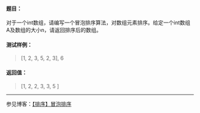 #### 题目：

对于一个int数组，请编写一个冒泡排序算法，对数组元素排序。给定一个int数组A及数组的大小n，请返回排序后的数组。

#### 测试样例：

> [1, 2, 3, 5, 2, 3], 6

#### 返回值：

> [1, 2, 2, 3, 3, 5 ]

***

参见博客：[【排序】冒泡排序](http://blog.csdn.net/tzs_1041218129/article/details/54670547)